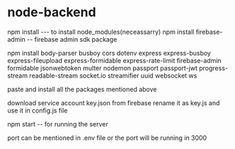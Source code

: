 # node-backend

npm install --- to install node_modules(neceassarry)
npm install firebase-admin -- firebase admin sdk package




npm install body-parser busboy cors dotenv express express-busboy express-fileupload express-formidable express-rate-limit firebase-admin formidable jsonwebtoken multer nodemon passport passport-jwt progress-stream readable-stream socket.io streamifier uuid websocket ws

paste and install all the packages mentioned above

download service account key.json from firebase rename it as key.js and use it in config.js file  




npm start -- for running the server


port can be mentioned in .env file or the port will be running in 3000
